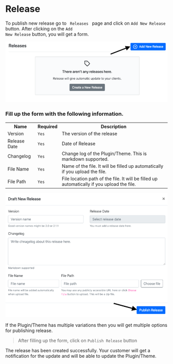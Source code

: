 # Release

To publish new release go to <code> Releases </code> page and click on <code>Add New Release</code> button. After clicking on the <code>Add New Release</code> button, you will get a form.

!['Email Digest'](../images/release/add-release.png) 
 
 ### Fill up the form with the following information.
 
 <table>
     <tr>
         <th>Name</th>
         <th>Required</th>
         <th>Description</th>
     </tr>
     <tr>
         <td> Version </td>
         <td> <code>Yes</code> </td>
         <td> The version of the release </td>
     </tr>
     <tr>
         <td> Release Date </td>
         <td> <code>Yes</code> </td>
         <td> Date of Release </td>
     </tr>
     <tr>
         <td> Changelog </td>
         <td> <code>Yes</code></td>
         <td> Change log of the Plugin/Theme. This is markdown supported. </td>
     </tr>
     <tr>
         <td> File Name </td>
         <td> <code>Yes</code> </td>
         <td> Name of the file. It will be filled up automatically if you upload the file. </td>
     </tr>
     <tr>
         <td> File Path </td>
         <td> <code>Yes</code> </td>
         <td> File location path of the file. It will be filled up automatically if you upload the file.</td>
     </tr>
 </table>
  
!['Email Digest'](../images/release/release-form.png)

If the Plugin/Theme has multiple variations then you will get multiple options for publishing release.  

> After filling up the form, click on <code>Publish Release</code> button 

The release has been created successfully. Your customer will get a notification for the update and will be able to update the Plugin/Theme.